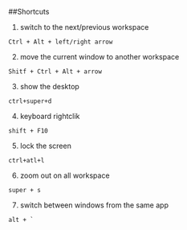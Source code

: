 ##Shortcuts

1. switch to the next/previous workspace

`Ctrl + Alt + left/right arrow`

2. move the current window to another workspace

`Shitf + Ctrl + Alt + arrow`

3. show the desktop

`ctrl+super+d`

4. keyboard rightclik

`shift + F10`

5. lock the screen

`ctrl+atl+l`

6. zoom out on all workspace

`super + s`

7. switch between windows from the same app

```
alt + `
```
